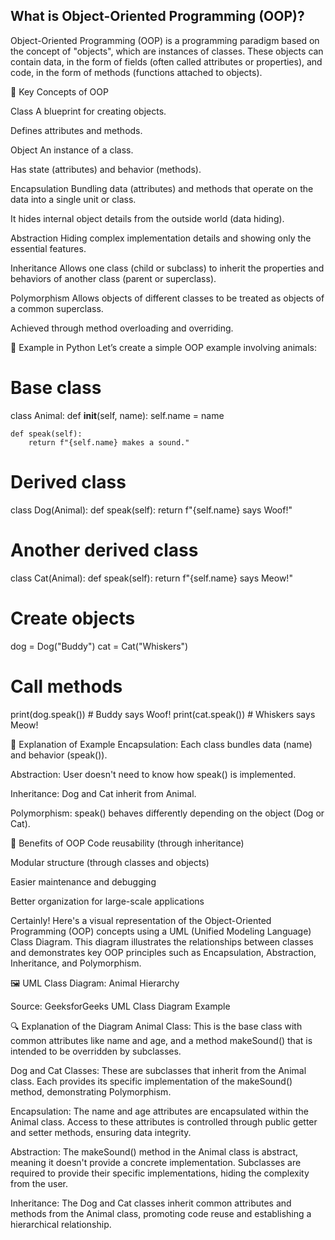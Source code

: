 ## What is Object-Oriented Programming (OOP)?

Object-Oriented Programming (OOP) is a programming paradigm based on the concept of "objects", which are instances of classes. These objects can contain data, in the form of fields (often called attributes or properties), and code, in the form of methods (functions attached to objects).

🔹 Key Concepts of OOP

Class
A blueprint for creating objects.

Defines attributes and methods.

Object
An instance of a class.

Has state (attributes) and behavior (methods).

Encapsulation
Bundling data (attributes) and methods that operate on the data into a single unit or class.

It hides internal object details from the outside world (data hiding).

Abstraction
Hiding complex implementation details and showing only the essential features.

Inheritance
Allows one class (child or subclass) to inherit the properties and behaviors of another class (parent or superclass).

Polymorphism
Allows objects of different classes to be treated as objects of a common superclass.

Achieved through method overloading and overriding.

🔹 Example in Python
Let’s create a simple OOP example involving animals:

# Base class
class Animal:
    def __init__(self, name):
        self.name = name

    def speak(self):
        return f"{self.name} makes a sound."

# Derived class
class Dog(Animal):
    def speak(self):
        return f"{self.name} says Woof!"

# Another derived class
class Cat(Animal):
    def speak(self):
        return f"{self.name} says Meow!"

# Create objects
dog = Dog("Buddy")
cat = Cat("Whiskers")

# Call methods
print(dog.speak())  # Buddy says Woof!
print(cat.speak())  # Whiskers says Meow!


🔹 Explanation of Example
Encapsulation: Each class bundles data (name) and behavior (speak()).

Abstraction: User doesn't need to know how speak() is implemented.

Inheritance: Dog and Cat inherit from Animal.

Polymorphism: speak() behaves differently depending on the object (Dog or Cat).

🔹 Benefits of OOP
Code reusability (through inheritance)

Modular structure (through classes and objects)

Easier maintenance and debugging

Better organization for large-scale applications

Certainly! Here's a visual representation of the Object-Oriented Programming (OOP) concepts using a UML (Unified Modeling Language) Class Diagram. This diagram illustrates the relationships between classes and demonstrates key OOP principles such as Encapsulation, Abstraction, Inheritance, and Polymorphism.

🖼️ UML Class Diagram: Animal Hierarchy

Source: GeeksforGeeks UML Class Diagram Example

🔍 Explanation of the Diagram
Animal Class: This is the base class with common attributes like name and age, and a method makeSound() that is intended to be overridden by subclasses.

Dog and Cat Classes: These are subclasses that inherit from the Animal class. Each provides its specific implementation of the makeSound() method, demonstrating Polymorphism.

Encapsulation: The name and age attributes are encapsulated within the Animal class. Access to these attributes is controlled through public getter and setter methods, ensuring data integrity.

Abstraction: The makeSound() method in the Animal class is abstract, meaning it doesn't provide a concrete implementation. Subclasses are required to provide their specific implementations, hiding the complexity from the user.

Inheritance: The Dog and Cat classes inherit common attributes and methods from the Animal class, promoting code reuse and establishing a hierarchical relationship.

